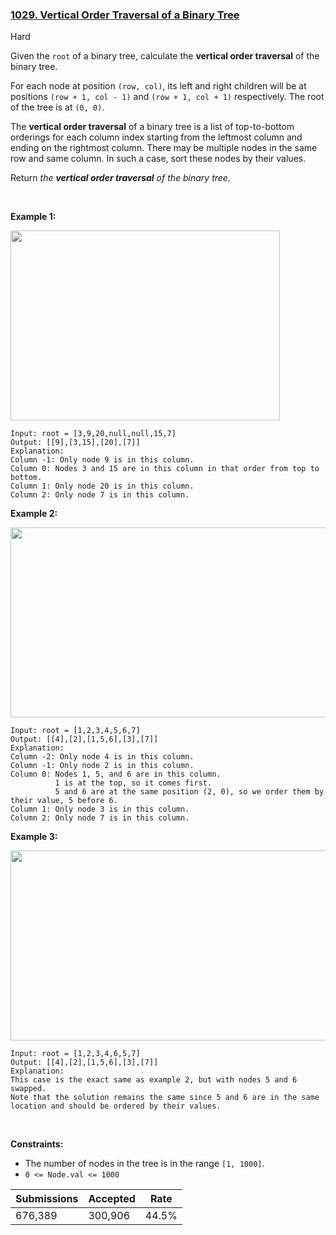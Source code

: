 ### [1029. Vertical Order Traversal of a Binary Tree](https://leetcode.com/problems/vertical-order-traversal-of-a-binary-tree/)

Hard

Given the `` root `` of a binary tree, calculate the __vertical order traversal__ of the binary tree.

For each node at position `` (row, col) ``, its left and right children will be at positions `` (row + 1, col - 1) `` and `` (row + 1, col + 1) `` respectively. The root of the tree is at `` (0, 0) ``.

The __vertical order traversal__ of a binary tree is a list of top-to-bottom orderings for each column index starting from the leftmost column and ending on the rightmost column. There may be multiple nodes in the same row and same column. In such a case, sort these nodes by their values.

Return _the __vertical order traversal__ of the binary tree_.

 

__Example 1:__

<img alt="" src="https://assets.leetcode.com/uploads/2021/01/29/vtree1.jpg" style="width: 431px; height: 304px;"/>

```
Input: root = [3,9,20,null,null,15,7]
Output: [[9],[3,15],[20],[7]]
Explanation:
Column -1: Only node 9 is in this column.
Column 0: Nodes 3 and 15 are in this column in that order from top to bottom.
Column 1: Only node 20 is in this column.
Column 2: Only node 7 is in this column.
```

__Example 2:__

<img alt="" src="https://assets.leetcode.com/uploads/2021/01/29/vtree2.jpg" style="width: 512px; height: 304px;"/>

```
Input: root = [1,2,3,4,5,6,7]
Output: [[4],[2],[1,5,6],[3],[7]]
Explanation:
Column -2: Only node 4 is in this column.
Column -1: Only node 2 is in this column.
Column 0: Nodes 1, 5, and 6 are in this column.
          1 is at the top, so it comes first.
          5 and 6 are at the same position (2, 0), so we order them by their value, 5 before 6.
Column 1: Only node 3 is in this column.
Column 2: Only node 7 is in this column.
```

__Example 3:__

<img alt="" src="https://assets.leetcode.com/uploads/2021/01/29/vtree3.jpg" style="width: 512px; height: 304px;"/>

```
Input: root = [1,2,3,4,6,5,7]
Output: [[4],[2],[1,5,6],[3],[7]]
Explanation:
This case is the exact same as example 2, but with nodes 5 and 6 swapped.
Note that the solution remains the same since 5 and 6 are in the same location and should be ordered by their values.
```

 

__Constraints:__

*   The number of nodes in the tree is in the range `` [1, 1000] ``.
*   `` 0 <= Node.val <= 1000 ``

| Submissions    | Accepted     | Rate   |
| -------------- | ------------ | ------ |
| 676,389 | 300,906 | 44.5% |